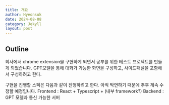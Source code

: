 ```yaml
---
title: 개요
author: Hyeonsuk
date: 2024-08-08
category: Jekyll
layout: post
---
```


## Outline

회사에서 chrome extension을 구현하게 되면서 공부를 위한 테스트 프로젝트를 만들게 되었습니다.
GPT모델을 통해 대화가 가능한 화면을 구성하고, 사이드패널을 포함해서 구성하려고 한다.

구현을 진행할 스펙은 다음과 같이 진행하려고 한다. 아직 막연하기 때문에 추후 계속 수정할 예정입니다. 
Frontend : React + Typescript + (내부 framework?)
Backend : GPT 모델과 통신 가능한 서버
